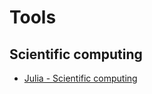 # Tools
## Scientific computing
* [Julia  - Scientific computing](https://docs.julialang.org/en/v1/)

